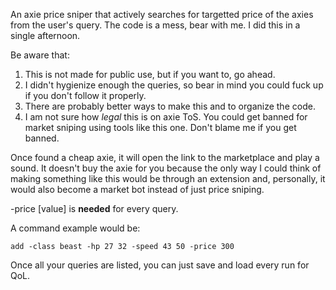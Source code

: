An axie price sniper that actively searches for targetted price of the axies from the user's query.
The code is a mess, bear with me. I did this in a single afternoon.

Be aware that:
1. This is not made for public use, but if you want to, go ahead.
2. I didn't hygienize enough the queries, so bear in mind you could fuck up if you don't follow it properly.
3. There are probably better ways to make this and to organize the code.
4. I am not sure how *legal* this is on axie ToS. You could get banned for market sniping using tools like this one. Don't blame me if you get banned.


Once found a cheap axie, it will open the link to the marketplace and play a sound. 
It doesn't buy the axie for you because the only way I could think of making something like this would be through an extension and, personally, it would also become a market bot instead of just price sniping.

-price [value] is **needed** for every query. 

A command example would be:

```
add -class beast -hp 27 32 -speed 43 50 -price 300
```

Once all your queries are listed, you can just save and load every run for QoL.

